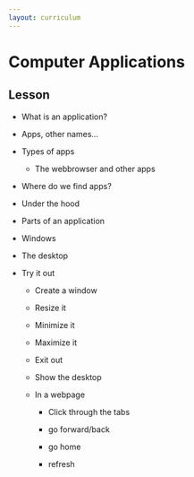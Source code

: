 ```yaml
---
layout: curriculum
---
```


# Computer Applications

## Lesson

* What is an application?

* Apps, other names...

* Types of apps

    * The webbrowser and other apps

* Where do we find apps?

* Under the hood

* Parts of an application 

* Windows

* The desktop

* Try it out

    * Create a window 

    * Resize it 

    * Minimize it 

    * Maximize it 

    * Exit out 

    * Show the desktop 

    * In a webpage

        * Click through the tabs 

        * go forward/back

        * go home 

        * refresh
